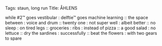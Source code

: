 Tags: staun, long run
Title: ÅHLENS
  
while #2™ goes vestibular : delftie™ goes machine learning :: the space between : voice and drum :: twenty one : not super well : albeit better :: no sleep : on tired legs :: groceries : ribs : instead of pizza :: a good salad : no lettuce :: dry the sardines : successfully :: beat the flowers : with two gears to spare